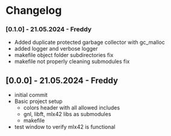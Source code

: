 # Changelog

### [0.1.0] - 21.05.2024 - Freddy
- Added duplicate protected garbage collector with gc_malloc
- added logger and verbose logger
- makefile object folder subdirectories fix
- makefile not properly cleaning submodules fix

## [0.0.0] - 21.05.2024 - Freddy
- initial commit
- Basic project setup
	- colors header with all allowed includes
	- gnl, libft, mlx42 libs as submodules
	- makefile
- test window to verify mlx42 is functional